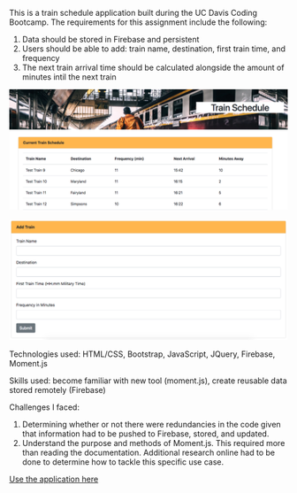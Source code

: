 This is a train schedule application built during the UC Davis Coding Bootcamp. The requirements for this assignment include the following: 

1. Data should be stored in Firebase and persistent
2. Users should be able to add: train name, destination, first train time, and frequency
3. The next train arrival time should be calculated alongside the amount of minutes intil the next train

![alt-text](images/app1.png)

![alt-text](images/app2.png)

Technologies used: HTML/CSS, Bootstrap, JavaScript, JQuery, Firebase, Moment.js

Skills used: become familiar with new tool (moment.js), create reusable data stored remotely (Firebase)

Challenges I faced:

1. Determining whether or not there were redundancies in the code given that information had to be pushed to Firebase, stored, and updated. 
2. Understand the purpose and methods of Moment.js. This required more than reading the documentation. Additional research online had to be done to determine how to tackle this specific use case. 

[Use the application here](https://falondarville.github.io/trainSchedule/)